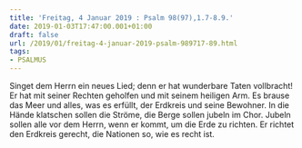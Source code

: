 ```yaml
---
title: 'Freitag, 4 Januar 2019 : Psalm 98(97),1.7-8.9.'
date: 2019-01-03T17:47:00.001+01:00
draft: false
url: /2019/01/freitag-4-januar-2019-psalm-989717-89.html
tags: 
- PSALMUS
---
```


Singet dem Herrn ein neues Lied; denn er hat wunderbare Taten vollbracht! Er hat mit seiner Rechten geholfen und mit seinem heiligen Arm. Es brause das Meer und alles, was es erfüllt, der Erdkreis und seine Bewohner. In die Hände klatschen sollen die Ströme, die Berge sollen jubeln im Chor. Jubeln sollen alle vor dem Herrn, wenn er kommt, um die Erde zu richten. Er richtet den Erdkreis gerecht, die Nationen so, wie es recht ist.